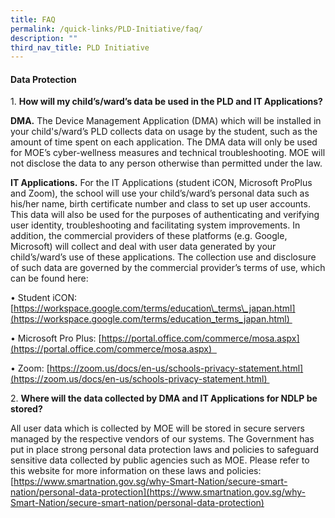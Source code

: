 ```yaml
---
title: FAQ
permalink: /quick-links/PLD-Initiative/faq/
description: ""
third_nav_title: PLD Initiative
---
```

#### Data Protection

1\. **How will my child’s/ward’s data be used in the PLD and IT Applications?** 

**DMA.** The Device Management Application (DMA) which will be installed in your child's/ward’s PLD collects data on usage by the student, such as the amount of time spent on each application. The DMA data will only be used for MOE’s cyber-wellness measures and technical troubleshooting. MOE will not disclose the data to any person otherwise than permitted under the law.

**IT Applications.** For the IT Applications (student iCON, Microsoft ProPlus and Zoom), the school will use your child’s/ward’s personal data such as his/her name, birth certificate number and class to set up user accounts. This data will also be used for the purposes of authenticating and verifying user identity, troubleshooting and facilitating system improvements. In addition, the commercial providers of these platforms (e.g. Google, Microsoft) will collect and deal with user data generated by your child’s/ward’s use of these applications. The collection use and disclosure of such data are governed by the commercial provider’s terms of use, which can be found here:

• Student iCON:  [https://workspace.google.com/terms/education\_terms\_japan.html](https://workspace.google.com/terms/education_terms_japan.html) 

• Microsoft Pro Plus: [https://portal.office.com/commerce/mosa.aspx](https://portal.office.com/commerce/mosa.aspx)  

• Zoom: [https://zoom.us/docs/en-us/schools-privacy-statement.html](https://zoom.us/docs/en-us/schools-privacy-statement.html) 

  

  

2\. **Where will the data collected by DMA and IT Applications for NDLP be stored?** 

All user data which is collected by MOE will be stored in secure servers managed by the respective vendors of our systems. The Government has put in place strong personal data protection laws and policies to safeguard sensitive data collected by public agencies such as MOE. Please refer to this website for more information on these laws and policies: [https://www.smartnation.gov.sg/why-Smart-Nation/secure-smart-nation/personal-data-protection](https://www.smartnation.gov.sg/why-Smart-Nation/secure-smart-nation/personal-data-protection)